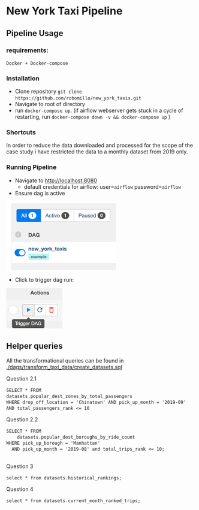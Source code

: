 # New York Taxi Pipeline

## Pipeline Usage

### requirements:

```
Docker + Docker-compose
```

### Installation

- Clone repository `git clone https://github.com/robomillo/new_york_taxis.git`
- Navigate to root of directory
- run `docker-compose up`. (if airflow webserver gets stuck in a cycle of restarting, run `docker-compose down -v && docker-compose up` )

### Shortcuts

In order to reduce the data downloaded and processed for the scope of the case study i have restricted 
the data to a monthly dataset from 2019 only.

### Running Pipeline

- Navigate to [http://localhost:8080](http://localhost:8080)
    - default credentials for airflow:
      user=`airflow` password=`airflow`
- Ensure dag is active

![dag.png](./static/dag.png)

- Click to trigger dag run:

![trigger.png](./static/trigger.png)

## Helper queries

All the transformational queries can be found
in [./dags/transform_taxi_data/create_datasets.sql](dags/transform_taxi_data/create_datasets.sql)

Question 2.1

```
SELECT * FROM 
datasets.popular_dest_zones_by_total_passengers
WHERE drop_off_location = 'Chinatown' AND pick_up_month = '2019-09' 
AND total_passengers_rank <= 10 
```

Question 2.2

```
SELECT * FROM
    datasets.popular_dest_boroughs_by_ride_count
WHERE pick_up_borough = 'Manhattan' 
  AND pick_up_month = '2019-08' and total_trips_rank <= 10;
  
```

Question 3

```
select * from datasets.historical_rankings;
```

Question 4

```
select * from datasets.current_month_ranked_trips;
```
